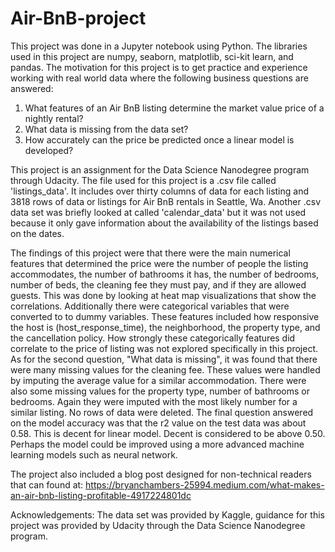 

# Air-BnB-project
This project was done in a Jupyter notebook using Python. The libraries used in this project are numpy, seaborn, matplotlib, sci-kit learn, and pandas. The motivation for this project is to get practice and experience working with real world data where the following business questions are answered:

1. What features of an Air BnB listing determine the market value price of a nightly rental?
2. What data is missing from the data set?
3. How accurately can the price be predicted once a linear model is developed?

This project is an assignment for the Data Science Nanodegree program through Udacity. The file used for this project is a .csv file called 'listings_data'. It includes over thirty columns of data for each listing and 3818 rows of data or listings for Air BnB rentals in Seattle, Wa. Another .csv data set was briefly looked at called 'calendar_data' but it was not used because it only gave information about the availability of the listings based on the dates.

The findings of this project were that there were the main numerical features that determined the price were  the number of people the listing accommodates, the number of bathrooms it has, the number of bedrooms, number of beds, the cleaning fee they must pay, and if they are allowed guests. This was done by looking at heat map visualizations that show the correlations. Additionally there were categorical variables that were converted to to dummy variables. These features included how responsive the host is (host_response_time), the neighborhood, the property type, and the cancellation policy. How strongly these categorically features did correlate to the price of listing was not explored specifically in this project. As for the second question, "What data is missing", it was found that there were many missing values for the cleaning fee. These values were handled by imputing the average value for a similar accommodation. There were also some missing values for the property type, number of bathrooms or bedrooms. Again they were imputed with the most likely number for a similar listing. No rows of data were deleted. The final question answered on the model accuracy was that the r2 value on the test data was about 0.58. This is decent for linear model. Decent is considered to be above 0.50. Perhaps the model could be improved using a more advanced machine learning models such as neural network.

The project also included a blog post designed for non-technical readers that can found at: https://bryanchambers-25994.medium.com/what-makes-an-air-bnb-listing-profitable-4917224801dc


Acknowledgements: The data set was provided by Kaggle, guidance for this project was provided by Udacity through the Data Science Nanodegree program.
